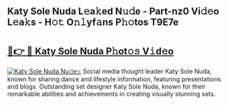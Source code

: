 ## Katy Sole Nuda L𝚎a𝚔ed N𝚞𝚍e - Part-nz0 Vi𝚍𝚎o L𝚎a𝚔s - H𝚘𝚝 O𝚗𝚕yf𝚊ns P𝚑𝚘tos T9E7e

# <h2><a href="http://kf14zc.oniu.top/?m=Katy+Sole+Nuda">🔗👉 🔴 Katy Sole Nuda P𝚑ot𝚘𝚜 V𝚒d𝚎o</a></h2>

[![Katy Sole Nuda Nu𝚍e𝚜](https://i.imgur.com/0qMVB7G.gif)](http://kf14zc.oniu.top/?m=Katy+Sole+Nuda)
Social media thought leader Katy Sole Nuda, known for sharing dance and lifestyle information, featuring presentations and blogs. Outstanding set designer Katy Sole Nuda, known for their remarkable abilities and achievements in creating visually stunning sets.  
